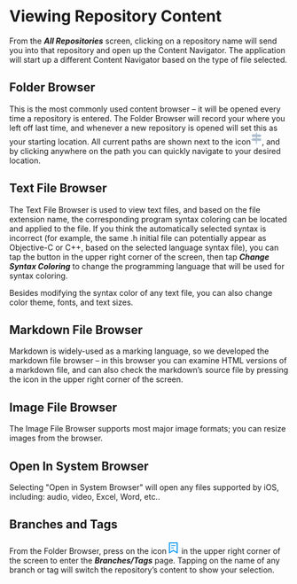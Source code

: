 Viewing Repository Content
=================================
From the ***All Repositories*** screen, clicking on a repository name will send you into that repository and open up the Content Navigator. The application will start up a different Content Navigator based on the type of file selected.

Folder Browser
---------
This is the most commonly used content browser – it will be opened every time a repository is entered. The Folder Browser will record your where you left off last time, and whenever a new repository is opened will set this as your starting location. All current paths are shown next to the icon![](../image/icon_path.png), and by clicking anywhere on the path you can quickly navigate to your desired location.

Text File Browser
---------
The Text File Browser is used to view text files, and based on the file extension name, the corresponding program syntax coloring can be located and applied to the file.  If you think the automatically selected syntax is incorrect (for example, the same .h initial file can potentially appear as Objective-C or C++, based on the selected language syntax file), you can tap the button in the upper right corner of the screen, then tap ***Change Syntax Coloring*** to change the programming language that will be used for syntax coloring.

Besides modifying the syntax color of any text file, you can also change color theme, fonts, and text sizes.

Markdown File Browser
---------
Markdown is widely-used as a marking language, so we developed the markdown file browser – in this browser you can examine HTML versions of a markdown file, and can also check the markdown’s source file by pressing the icon in the upper right corner of the screen.

Image File Browser
---------
The Image File Browser supports most major image formats; you can resize images from the browser.

Open In System Browser
---------
Selecting "Open in System Browser" will open any files supported by iOS, including: audio, video, Excel, Word, etc..

Branches and Tags
---------
From the Folder Browser, press on the icon![](../image/icon_branch_tag.png) in the upper right corner of the screen to enter the ***Branches/Tags*** page. Tapping on the name of any branch or tag will switch the repository’s content to show your selection.


